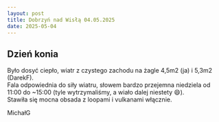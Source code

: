 ```yaml
---
layout: post
title: Dobrzyń nad Wisłą 04.05.2025
date: 2025-05-04
---
```


## Dzień konia  

Było dosyć ciepło, wiatr z czystego zachodu na żagle 4,5m2 (ja) i 5,3m2 (DarekF).  
Fala odpowiednia do siły wiatru, słowem bardzo przejemna niedziela od 11:00 do ~15:00 
(tyle wytrzymaliśmy, a wiało dalej niestety :smile:).  
Stawiła się mocna obsada z loopami i vulkanami włącznie.  

MichałG  
